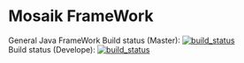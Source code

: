 # Mosaik FrameWork
General Java FrameWork
Build status (Master): [![build_status](https://travis-ci.org/SplotyCode/Mosaik-Framework.svg?branch=master)](https://travis-ci.org/SplotyCode/Mosaik-Framework)<br>
Build status (Develope): [![build_status](https://travis-ci.org/SplotyCode/Mosaik-Framework.svg?branch=develope)](https://travis-ci.org/SplotyCode/Mosaik-Framework)

